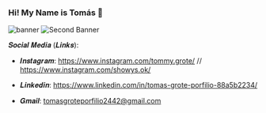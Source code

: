 ### Hi! My Name is Tomás 👋
![banner](https://user-images.githubusercontent.com/101755719/159600332-5d84c428-0175-4f5b-8dbf-cefa77b47f47.png)
![Second Banner](https://user-images.githubusercontent.com/101755719/159600324-3c07c1d6-d9e1-4fe0-a1ed-a97a962009bd.png)

  𝑺𝒐𝒄𝒊𝒂𝒍 𝑴𝒆𝒅𝒊𝒂 (𝑳𝒊𝒏𝒌𝒔):

- 𝑰𝒏𝒔𝒕𝒂𝒈𝒓𝒂𝒎: https://www.instagram.com/tommy.grote/  //  https://www.instagram.com/showys.ok/
  
- 𝑳𝒊𝒏𝒌𝒆𝒅𝒊𝒏: https://www.linkedin.com/in/tomas-grote-porfilio-88a5b2234/
  
- 𝑮𝒎𝒂𝒊𝒍: tomasgroteporfilio2442@gmail.com





<!--
**TommyGrote/TommyGrote** is a ✨ _special_ ✨ repository because its `README.md` (this file) appears on your GitHub profile.

Here are some ideas to get you started:

- 🔭 I’m currently working on ...
- 🌱 I’m currently learning ...
- 👯 I’m looking to collaborate on ...
- 🤔 I’m looking for help with ...
- 💬 Ask me about ...
- 📫 How to reach me: ...
- 😄 Pronouns: ...
- ⚡ Fun fact: ...
-->
